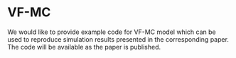# VF-MC
We would like to provide example code for VF-MC model which can be used to reproduce simulation results presented in the corresponding paper.
The code will be available as the paper is published.
